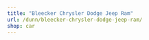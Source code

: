 ```yaml
---
title: "Bleecker Chrysler Dodge Jeep Ram"
url: /dunn/bleecker-chrysler-dodge-jeep-ram/
shop: car
---
```

